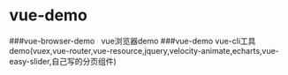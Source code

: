 # vue-demo
###vue-browser-demo   vue浏览器demo
###vue-demo vue-cli工具demo(vuex,vue-router,vue-resource,jquery,velocity-animate,echarts,vue-easy-slider,自己写的分页组件)
